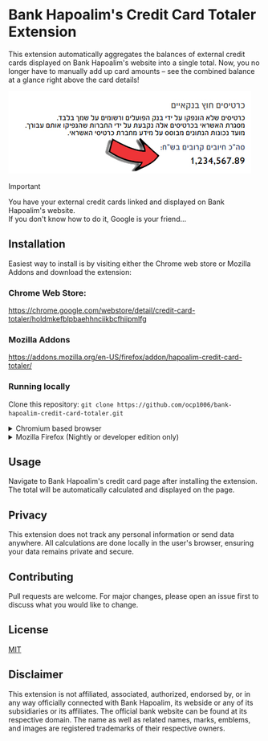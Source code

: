 # Bank Hapoalim's Credit Card Totaler Extension

This extension automatically aggregates the balances of external credit cards displayed on Bank Hapoalim's website into a single total. Now, you no longer have to manually add up card amounts – see the combined balance at a glance right above the card details!

![Screenshot of Extension](./screenshot/screenshot.jpg)

> [!IMPORTANT]
> You have your external credit cards linked and displayed on Bank Hapoalim's website.<br>If you don't know how to do it, Google is your friend...

## Installation
Easiest way to install is by visiting either the Chrome web store or Mozilla Addons and download the extension:
### Chrome Web Store:
https://chrome.google.com/webstore/detail/credit-card-totaler/holdmkefblpbaehhnciikbcfhiipmlfg

### Mozilla Addons
https://addons.mozilla.org/en-US/firefox/addon/hapoalim-credit-card-totaler/

### Running locally
Clone this repository: `git clone https://github.com/ocp1006/bank-hapoalim-credit-card-totaler.git`
<details>
<summary>Chromium based browser</summary>

1. Type `chrome://extensions/`
2. Enable "Developer mode".
3. Click on "Load unpacked".
4. Navigate to the directory where you cloned the repository and select it.
 
</details>

<details>
<summary>Mozilla Firefox (Nightly or developer edition only)</summary>

1. Type `about:debugging`.
2. Click on "Load Temporary Add-on".
3. Navigate to the directory where you cloned the repository and select the `manifest.json` file.
 
</details>

## Usage

Navigate to Bank Hapoalim's credit card page after installing the extension. The total will be automatically calculated and displayed on the page.

## Privacy

This extension does not track any personal information or send data anywhere. All calculations are done locally in the user's browser, ensuring your data remains private and secure.

## Contributing

Pull requests are welcome. For major changes, please open an issue first to discuss what you would like to change.

## License

[MIT](https://choosealicense.com/licenses/mit/)

## Disclaimer

This extension is not affiliated, associated, authorized, endorsed by, or in any way officially connected with Bank Hapoalim, its webside or any of its subsidiaries or its affiliates. The official bank website can be found at its respective domain. The name as well as related names, marks, emblems, and images are registered trademarks of their respective owners.
